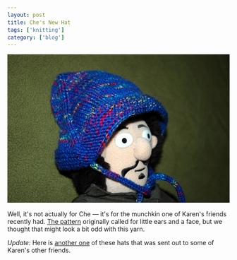 ```yaml
---
layout: post
title: Che's New Hat
tags: ['knitting']
category: ['blog']
---
```


![Che :: Nikon D70](/media/2007/03/che.jpg)

Well, it's not actually for Che &mdash; it's for the munchkin one of
Karen's friends recently had.  [The
pattern](http://www.helloyarn.com/topdownbonnet.htm) originally called
for little ears and a face, but we thought that might look a bit odd
with this yarn.

*Update:* Here is [another
one](http://rumposinc.blogspot.com/2007/04/every-baby-is-two-babies.html)
of these hats that was sent out to some of Karen's other friends.

